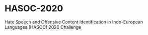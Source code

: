 # HASOC-2020
Hate Speech and Offensive Content Identification in Indo-European Languages (HASOC) 2020 Challenge
